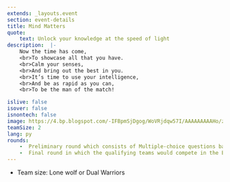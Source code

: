 ```yaml
---
extends: _layouts.event
section: event-details
title: Mind Matters
quote:
    text: Unlock your knowledge at the speed of light
description:  |-
    Now the time has come, 
    <br>To showcase all that you have. 
    <br>Calm your senses, 
    <br>And bring out the best in you.
    <br>It’s time to use your intelligence, 
    <br>And be as rapid as you can, 
    <br>To be the man of the match!

islive: false
isover: false
isnontech: false
image: https://4.bp.blogspot.com/-IFBpmSjDgog/WoVRjdqw57I/AAAAAAAAAHo/zhgk8OA3CiopeSZKq-jqW7M1ZYev5VjxACLcBGAs/s1600/mind-matters.png
teamSize: 2
lang: py
rounds:
    -  Preliminary round which consists of Multiple-choice questions based on Computer Science and IT world.
    -  Final round in which the qualifying teams would compete in the Event's Main Quiz.
---
```

- Team size: Lone wolf or Dual Warriors
